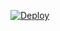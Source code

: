 

[![Deploy](https://www.herokucdn.com/deploy/button.svg)]([https://marbanmraz.github.io/test3/](https://github.com/marbanmraz/test3)random.html)


